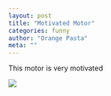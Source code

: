 ```yaml
---
layout: post
title: "Motivated Motor"
categories: funny 
author: "Orange Pasta"
meta: ""
---
```


This motor is very motivated

![](/assets/img/motivated_motor/motivated_motor.jpeg) 
